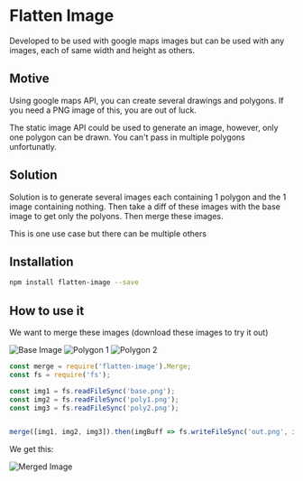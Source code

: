# Flatten Image 
Developed to be used with google maps images but can be used with any images, each of same width and height as others.

## Motive
Using google maps API, you can create several drawings and polygons. If you need a PNG image of this, you are out of luck.

The static image API could be used to generate an image, however, only one polygon can be drawn. You can't pass in multiple polygons unfortunatly.

## Solution
Solution is to generate several images each containing 1 polygon and the 1 image containing nothing. Then take a diff of these images with the base image to get only the polyons. Then merge these images. 

This is one use case but there can be multiple others

## Installation
```sh
npm install flatten-image --save
```

## How to use it

We want to merge these images
(download these images to try it out)

![Base Image](https://i.imgur.com/12Lnxm7.png)
![Polygon 1](https://i.imgur.com/rmu2J4x.png)
![Polygon 2](https://i.imgur.com/PMRNbPO.png)

```js
const merge = require('flatten-image').Merge;
const fs = require('fs');

const img1 = fs.readFileSync('base.png');
const img2 = fs.readFileSync('poly1.png');
const img3 = fs.readFileSync('poly2.png');


merge([img1, img2, img3]).then(imgBuff => fs.writeFileSync('out.png', imgBuff));

```

We get this:

![Merged Image](https://i.imgur.com/rFmGQno.png)